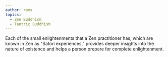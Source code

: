 ```yaml
---
author: rama
topics:
  - Zen Buddhism
  - Tantric Buddhism
---
```


Each of the small enlightenments that a Zen practitioner has, which are known in Zen as "Satori experiences," provides deeper insights into the nature of existence and helps a person prepare for complete enlightenment.
